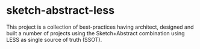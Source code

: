 # sketch-abstract-less
This project is a collection of best-practices having architect, designed and built a number of projects using the Sketch+Abstract combination using LESS as single source of truth (SSOT).
